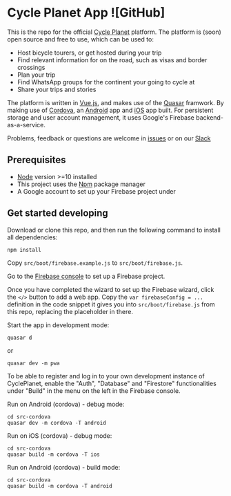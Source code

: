 # Cycle Planet App ![GitHub]

This is the repo for the official [Cycle Planet](https://cycleplanet.org/) platform. The platform is (soon) open source and free to use, which can be used to:
- Host bicycle tourers, or get hosted during your trip
- Find relevant information for on the road, such as visas and border crossings
- Plan your trip
- Find WhatsApp groups for the continent your going to cycle at
- Share your trips and stories

The platform is written in [Vue.js](https://vuejs.org/), and makes use of the [Quasar](https://quasar.dev/) framwork. By making use of [Cordova](https://cordova.apache.org/), an [Android](https://play.google.com/store/apps/details?id=com.cycleplanet.cycleplanet&hl=en&gl=US) app and [iOS](https://apps.apple.com/tt/app/cycle-planet/id1547132334) app built. For persistent storage and user account management, it uses Google's Firebase backend-as-a-service.

Problems, feedback or questions are welcome in [issues](https://github.com/bidsinga/cycle-planet/issues) or on our [Slack](https://join.slack.com/t/cycle-planet/shared_invite/zt-qloxugog-OOzaXfyO79vxalGAoFbHlA)


## Prerequisites

- [Node](https://nodejs.org/en/download/) version >=10 installed
- This project uses the [Npm](https://www.npmjs.com/) package manager
- A Google account to set up your Firebase project under

## Get started developing

Download or clone this repo, and then run the following command to install all dependencies:
```
npm install
```

Copy `src/boot/firebase.example.js` to `src/boot/firebase.js`.

Go to the [Firebase console](https://console.firebase.google.com/) to set up a Firebase project.

Once you have completed the wizard to set up the Firebase wizard, click the `</>` button to add a web app. Copy the `var firebaseConfig = ...` definition in the code snippet it gives you into `src/boot/firebase.js` from this repo, replacing the placeholder in there.

Start the app in development mode:
```
quasar d
```
or
```
quasar dev -m pwa
```

To be able to register and log in to your own development instance of CyclePlanet, enable the "Auth", "Database" and "Firestore" functionalities under "Build" in the menu on the left in the Firebase console.

Run on Android (cordova) - debug mode:
```
cd src-cordova
quasar dev -m cordova -T android
```
Run on iOS (cordova) - debug mode:
```
cd src-cordova
quasar build -m cordova -T ios
```
Run on Android (cordova) - build mode:
```
cd src-cordova
quasar build -m cordova -T android
```
